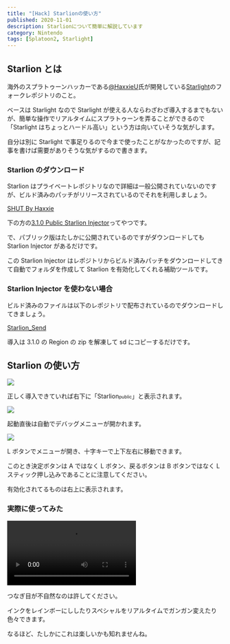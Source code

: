 ```yaml
---
title: "[Hack] Starlionの使い方"
published: 2020-11-01
description: Starlionについて簡単に解説しています
category: Nintendo
tags: [Splatoon2, Starlight]
---
```


## Starlion とは

海外のスプラトゥーンハッカーである[@HaxxieU](https://twitter.com/HaxxieU)氏が開発している[Starlight](https://github.com/shadowninja108/Starlight)のフォークレポジトリのこと。

ベースは Starlight なので Starlight が使える人ならわざわざ導入するまでもないが、簡単な操作でリアルタイムにスプラトゥーンを弄ることができるので「Starlight はちょっとハードル高い」という方は向いていそうな気がします。

自分は別に Starlight で事足りるので今まで使ったことがなかったのですが、記事を書けば需要がありそうな気がするので書きます。

### Starlion のダウンロード

Starlion はプライベートレポジトリなので詳細は一般公開されていないのですが、ビルド済みのパッチがリリースされているのでそれを利用しましょう。

[SHUT By Haxxie](https://splatoon-hackers.github.io/downloads.html)

下の方の[3.1.0 Public Starlion Injector](https://splatoon-hackers.github.io/assets/misc/starlion-injector-gui.rar)ってやつです。

で、パブリック版はたしかに公開されているのですがダウンロードしても Starlion Injector があるだけです。

この Starlion Injector はレポジトリからビルド済みパッチをダウンロードしてきて自動でフォルダを作成して Starlion を有効化してくれる補助ツールです。

### Starlion Injector を使わない場合

ビルド済みのファイルは以下のレポジトリで配布されているのでダウンロードしてきましょう。

[Starlion_Send](https://github.com/Splat2Haxxie/Starlion_Send)

導入は 3.1.0 の Region の zip を解凍して sd にコピーするだけです。

## Starlion の使い方

![](https://pbs.twimg.com/media/E4h4M12VgAQx0Rv?format=png)

正しく導入できていれば右下に「<span style="font-size: 100%;">Starlion</span><span style="font-size: 75%;">public</span>」と表示されます。

![](https://pbs.twimg.com/media/E4h4OgMVIAAjfXs?format=png)

起動直後は自動でデバッグメニューが開かれます。

![](https://pbs.twimg.com/media/E4h4QPcUUAMr52v?format=png)

L ボタンでメニューが開き、十字キーで上下左右に移動できます。

このとき決定ボタンは A ではなく L ボタン、戻るボタンは B ボタンではなく L スティック押し込みであることに注意してください。

有効化されてるものは右上に表示されます。

### 実際に使ってみた

<video controls src="https://video.twimg.com/ext_tw_video/1407507165753974786/pu/vid/1280x720/dpc0ABPHuttyvM1u.mp4"></video>

つなぎ目が不自然なのは許してください。

インクをレインボーにししたりスペシャルをリアルタイムでガンガン変えたり色々できます。

なるほど、たしかにこれは楽しいかも知れませんね。
